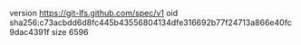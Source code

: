 version https://git-lfs.github.com/spec/v1
oid sha256:c73acbdd6d8fc445b43556804134dfe316692b77f24713a866e40fc9dac4391f
size 6596
